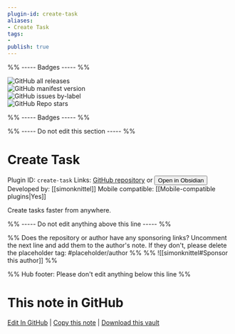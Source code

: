 ```yaml
---
plugin-id: create-task
aliases:
- Create Task
tags: 
- 
publish: true
---
```


%% ----- Badges ----- %%

![GitHub all releases](https://img.shields.io/github/downloads/simonknittel/obsidian-create-task/total?color=573E7A&logo=github&style=for-the-badge)   
![GitHub manifest version](https://img.shields.io/github/manifest-json/v/simonknittel/obsidian-create-task?color=573E7A&logo=github&style=for-the-badge)   
![GitHub issues by-label](https://img.shields.io/github/issues/simonknittel/obsidian-create-task/help%20wanted?color=573E7A&logo=github&style=for-the-badge)   
![GitHub Repo stars](https://img.shields.io/github/stars/simonknittel/obsidian-create-task?color=573E7A&logo=github&style=for-the-badge)

%% ----- Badges ----- %%

%% ----- Do not edit this section ----- %%

# Create Task

Plugin ID: `create-task`
Links: [GitHub repository](https://github.com/simonknittel/obsidian-create-task) or [<button id=HH>Open in Obsidian</button>](obsidian://show-plugin?id=create-task)
Developed by: [[simonknittel]]
Mobile compatible: [[Mobile-compatible plugins|Yes]]

Create tasks faster from anywhere.

%% ----- Do not edit anything above this line ----- %% 

%% Does the repository or author have any sponsoring links? Uncomment the next line and add them to the author's note. If they don't, please delete the placeholder tag: #placeholder/author %%
%% ![[simonknittel#Sponsor this author]] %%

%% Hub footer: Please don't edit anything below this line %%

# This note in GitHub

<span class="git-footer">[Edit In GitHub](https://github.dev/obsidian-community/obsidian-hub/blob/main/02%20-%20Community%20Expansions/02.05%20All%20Community%20Expansions/Plugins/create-task.md "git-hub-edit-note") | [Copy this note](https://raw.githubusercontent.com/obsidian-community/obsidian-hub/main/02%20-%20Community%20Expansions/02.05%20All%20Community%20Expansions/Plugins/create-task.md "git-hub-copy-note") | [Download this vault](https://github.com/obsidian-community/obsidian-hub/archive/refs/heads/main.zip "git-hub-download-vault") </span>
